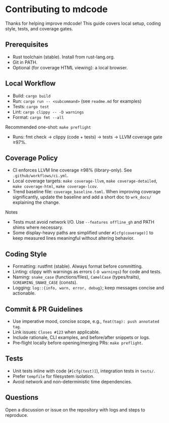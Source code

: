 # Contributing to mdcode

Thanks for helping improve mdcode! This guide covers local setup, coding style, tests, and coverage gates.

## Prerequisites
- Rust toolchain (stable). Install from rust-lang.org.
- Git in PATH.
- Optional (for coverage HTML viewing): a local browser.

## Local Workflow
- Build: `cargo build`
- Run: `cargo run -- <subcommand>` (see `readme.md` for examples)
- Tests: `cargo test`
- Lint: `cargo clippy -- -D warnings`
- Format: `cargo fmt --all`

Recommended one-shot: `make preflight`
- Runs: fmt check → clippy (code + tests) → tests → LLVM coverage gate ≥97%.

## Coverage Policy
- CI enforces LLVM line coverage ≥98% (library-only). See `.github/workflows/ci.yml`.
- Local coverage targets: `make coverage-llvm`, `make coverage-detailed`, `make coverage-html`, `make coverage-lcov`.
- Trend baseline file: `coverage_baseline.toml`. When improving coverage significantly, update the baseline and add a short doc to `wrk_docs/` explaining the change.

Notes
- Tests must avoid network I/O. Use `--features offline_gh` and PATH shims where necessary.
- Some display-heavy paths are simplified under `#[cfg(coverage)]` to keep measured lines meaningful without altering behavior.

## Coding Style
- Formatting: rustfmt (stable). Always format before committing.
- Linting: clippy with warnings as errors (`-D warnings`) for code and tests.
- Naming: `snake_case` (functions/files), `CamelCase` (types/traits), `SCREAMING_SNAKE_CASE` (consts).
- Logging: `log::{info, warn, error, debug}`; keep messages concise and actionable.

## Commit & PR Guidelines
- Use imperative mood, concise scope, e.g., `feat(tag): push annotated tag`.
- Link issues: `Closes #123` when applicable.
- Include rationale, CLI examples, and before/after snippets or logs.
- Pre‑flight locally before opening/merging PRs: `make preflight`.

## Tests
- Unit tests inline with code (`#[cfg(test)]`), integration tests in `tests/`.
- Prefer `tempfile` for filesystem isolation.
- Avoid network and non-deterministic time dependencies.

## Questions
Open a discussion or issue on the repository with logs and steps to reproduce.

